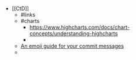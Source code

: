 - [[CtD]]
	- #links
	- #charts
		- https://www.highcharts.com/docs/chart-concepts/understanding-highcharts
		-
	- [An emoji guide for your commit messages](https://gitmoji.dev/)
	-